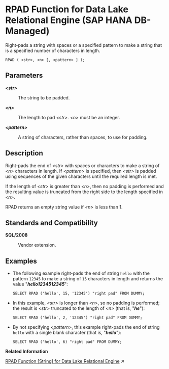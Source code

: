 <!-- loio6c4ea243716a46e789d87818e8be6df1 -->

# RPAD Function for Data Lake Relational Engine \(SAP HANA DB-Managed\)

Right-pads a string with spaces or a specified pattern to make a string that is a specified number of characters in length.



```
RPAD ( <str>, <n> [, <pattern> ] );
```



<a name="loio6c4ea243716a46e789d87818e8be6df1__section_pk2_crt_vrb"/>

## Parameters


<dl>
<dt><b>

*<str\>*

</b></dt>
<dd>

The string to be padded.



</dd><dt><b>

*<n\>*

</b></dt>
<dd>

The length to pad *<str\>*. *<n\>* must be an integer.



</dd><dt><b>

*<pattern\>*

</b></dt>
<dd>

A string of characters, rather than spaces, to use for padding.



</dd>
</dl>



<a name="loio6c4ea243716a46e789d87818e8be6df1__section_g4t_crt_vrb"/>

## Description

Right-pads the end of *<str\>* with spaces or characters to make a string of *<n\>* characters in length. If *<pattern\>* is specified, then *<str\>* is padded using sequences of the given characters until the required length is met.

If the length of *<str\>* is greater than *<n\>*, then no padding is performed and the resulting value is truncated from the right side to the length specified in *<n\>*.

RPAD returns an empty string value if *<n\>* is less than 1.



<a name="loio6c4ea243716a46e789d87818e8be6df1__section_klv_2rt_vrb"/>

## Standards and Compatibility


<dl>
<dt><b>

SQL/2008

</b></dt>
<dd>

Vendor extension.



</dd>
</dl>



<a name="loio6c4ea243716a46e789d87818e8be6df1__section_pxm_drt_vrb"/>

## Examples

-   The following example right-pads the end of string `hello` with the pattern `12345` to make a string of `15` characters in length and returns the value "***hello1234512345***":

    ```
    SELECT RPAD ('hello', 15, '12345') "right pad" FROM DUMMY;
    ```

-   In this example, *<str\>* is longer than *<n\>*, so no padding is performed; the result is *<str\>* truncated to the length of *<n\>* \(that is, "***he***"\):

    ```
    SELECT RPAD ('hello', 2, '12345') "right pad" FROM DUMMY;
    ```

-   By not specifying *<pattern\>*, this example right-pads the end of string `hello` with a single blank character \(that is, "***hello***"\):

    ```
    SELECT RPAD ('hello', 6) "right pad" FROM DUMMY;
    ```


**Related Information**  


[RPAD Function \[String\] for Data Lake Relational Engine](https://help.sap.com/viewer/19b3964099384f178ad08f2d348232a9/2023_4_QRC/en-US/3a8714b7782a4730b091194c3b54aca0.html "Right-pads a string with spaces or a specified pattern to make a string that is a specified number of characters in length.") :arrow_upper_right:


